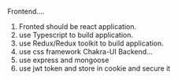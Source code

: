 Frontend....

1. Fronted should be react application.
2. use Typescript to build application.
3. use Redux/Redux toolkit to build application.
4. use css framework Chakra-UI
   Backend...
5. use express and mongoose
6. use jwt token and store in cookie and secure it
